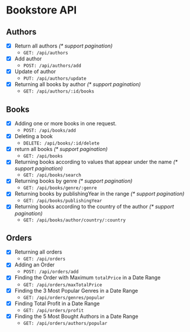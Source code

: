# Bookstore API

## Authors
- [x] Return all authors _(* support pagination)_
  - `GET: /api/authors`
- [x] Add author
  - `POST: /api/authors/add`
- [x] Update of author
  - `PUT: /api/authors/update`
- [x] Returning all books by author _(* support pagination)_
  - `GET: /api/authors/:id/books`

## Books
- [x] Adding one or more books in one request.
  - `POST: /api/books/add`
- [x] Deleting a book
  - `DELETE: /api/books/:id/delete`
- [x] return all books _(* support pagination)_
  - `GET: /api/books`
- [x] Returning books according to values that appear under the name _(* support pagination)_
  - `GET: /api/books/search`
- [x] Returning books by genre _(* support pagination)_
  - `GET: /api/books/genre/:genre`
- [x] Returning books by publishingYear in the range _(* support pagination)_
  - `GET: /api/books/publishingYear`
- [x] Returning books according to the country of the author _(* support pagination)_
  - `GET: /api/books/author/country/:country`

## Orders
- [x] Returning all orders
  - `GET: /api/orders`
- [x] Adding an Order
  - `POST: /api/orders/add`
- [x] Finding the Order with Maximum `totalPrice` in a Date Range
  - `GET: /api/orders/maxTotalPrice`
- [x] Finding the 3 Most Popular Genres in a Date Range
  - `GET: /api/orders/genres/popular`
- [x] Finding Total Profit in a Date Range
  - `GET: /api/orders/profit`
- [x] Finding the 5 Most Bought Authors in a Date Range
  - `GET: /api/orders/authors/popular`
